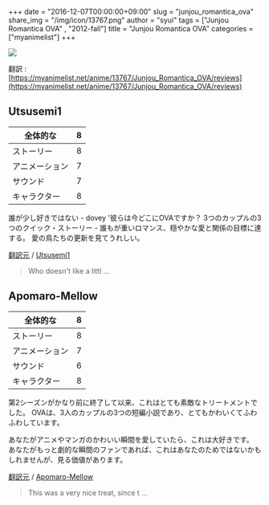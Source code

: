+++
date = "2016-12-07T00:00:00+09:00"
slug = "junjou_romantica_ova"
share_img = "/img/icon/13767.png"
author = "syui"
tags = ["Junjou Romantica OVA" , "2012-fall"]
title = "Junjou Romantica OVA"
categories = ["myanimelist"]
+++

![](https://myanimelist.cdn-dena.com/images/anime/6/60389.jpg)


<!--more-->

翻訳 : [https://myanimelist.net/anime/13767/Junjou_Romantica_OVA/reviews](https://myanimelist.net/anime/13767/Junjou_Romantica_OVA/reviews)


## Utsusemi1



全体的な|  8
--- | ---
ストーリー|  8
アニメーション|  7
サウンド|  7
キャラクター|  8

誰が少し好きではない -  dovey '彼らは今どこにOVAですか？  3つのカップルの3つのクイック・ストーリー - 誰もが重いロマンス、穏やかな愛と関係の目標に達する。 愛の鳥たちの更新を見てうれしい。

[翻訳元](https://myanimelist.net/reviews.php?id=186862) / [Utsusemi1](https://myanimelist.net/profile/Utsusemi1/reviews)


> Who doesn't like a littl ...

## Apomaro-Mellow



全体的な|  8
--- | ---
ストーリー|  8
アニメーション|  7
サウンド|  6
キャラクター|  8

第2シーズンがかなり前に終了して以来、これはとても素敵なトリートメントでした。  OVAは、3人のカップルの3つの短編小説であり、とてもかわいくてふわふわしています。

あなたがアニメやマンガのかわいい瞬間を愛していたら、これは大好きです。 あなたがもっと劇的な瞬間のファンであれば、これはあなたのためではないかもしれませんが、見る価値があります。

[翻訳元](https://myanimelist.net/reviews.php?id=85639) / [Apomaro-Mellow](https://myanimelist.net/profile/Apomaro-Mellow/reviews)


> This was a very nice treat, since t ...
